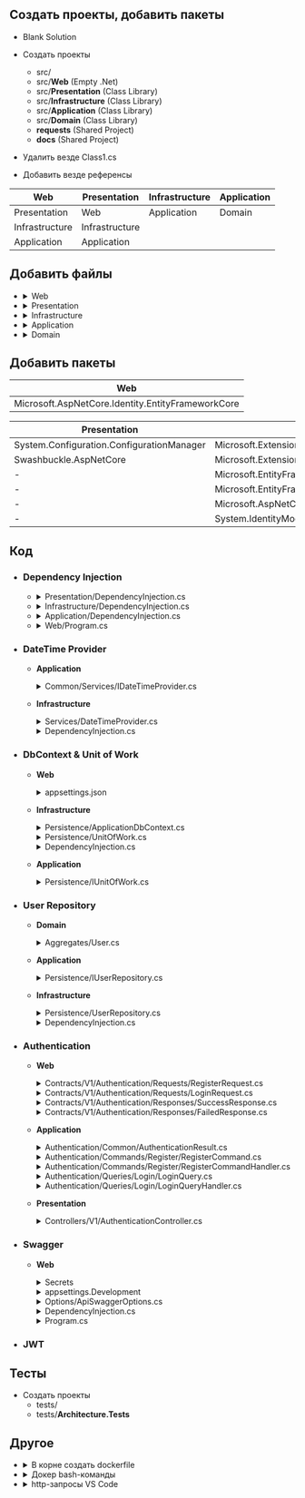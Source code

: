 
## Создать проекты, добавить пакеты
- Blank Solution

- Создать проекты
  - src/
  - src/**Web** (Empty .Net)
  - src/**Presentation** (Class Library)
  - src/**Infrastructure** (Class Library)
  - src/**Application** (Class Library)
  - src/**Domain** (Class Library)
  - **requests** (Shared Project)
  - **docs** (Shared Project)

- Удалить везде Class1.cs 


- Добавить везде референсы


| Web | Presentation | Infrastructure | Application |
|-----|-----------|----------------|-------------|
| Presentation | Web | Application | Domain|
| Infrastructure | Infrastructure |||
| Application | Application |||

## Добавить файлы
- <details><summary>Web</summary>
  
  - Contracts
    - V1    
      - Authentication
        - Requests
          - RegisterRequest.cs
          - LoginRequest.cs
        - Responses
          - SuccessResponse.cs
          - FailedResponse.cs
      - Posts
        - Requests
          - CreatePostRequest.cs
          - UpdatePostRequest.cs
        - Responses
          - PostResponse.cs 
      - ApiRoutes.cs
  - Options
    - ApiSwaggerOptions.cs 
  </details>

- <details>
  <summary>Presentation</summary>  
  
  - Controllers
    - V1
      - AuthenticationController.cs 
      - PostsController.cs
      - TagsController.cs
      - ErrorController.cs
  - DependencyInjection.cs
  </details>
   
- <details><summary>Infrastructure</summary>
  
  - Authentication
    - JwtSettings.cs
    - JwtTokenGenerator.cs 
  - Persistence
    - UserRepository.cs
  - Services
    - DateTimeProvider.cs
   - DependencyInjection.cs
  </details>
  
- <details><summary>Application</summary> 
  
  - Authentication
    - Commands
      - Register
        - RegisterCommand.cs 
        - RegisterCommandHandler.cs 
    - Common
      - AuthenticationResult.cs 
    - Queries
      - Login
        - LoginQuery.cs
        - LoginQueryHandler.cs 
  - Common
    - Interfaces
      - Authentication
        - IJwtTokenGenerator.cs
    - Services
      - IDateTimeProvider.cs 
  - Persistence
    - IUserRepository.cs
  - DependencyInjection.cs
  </details>
  
- <details><summary>Domain</summary>
  
  - Aggregates
    - User.cs 
  </details>

## Добавить пакеты

| Web |
|-----|
| Microsoft.AspNetCore.Identity.EntityFrameworkCore |

| Presentation | Infrastructure | Application |
|-----------|----------------|-------------|
| System.Configuration.ConfigurationManager | Microsoft.Extensions.Configuration | Microsoft.Extensions.DependencyInjection |
|Swashbuckle.AspNetCore | Microsoft.Extensions.Options.ConfigurationExtension |MediatR|
| - | Microsoft.EntityFrameworkCore.SqlServer | MediatR.Extensions.Microsoft.DependencyInjection |
| - | Microsoft.EntityFrameworkCore.Tools | - |
| - | Microsoft.AspNetCore.Identity.EntityFrameworkCore | - |
| - | System.IdentityModel.Tokens.Jwt | - |

## Код

- ### Dependency Injection
  - <details>
      <summary>Presentation/DependencyInjection.cs</summary>
      
      ```csharp
      public static IServiceCollection AddPresentation(this IServiceCollection services)
        {
            return services;
        }
      ```
    </details>
  - <details>
      <summary>Infrastructure/DependencyInjection.cs</summary>
      
      ```csharp
      public static IServiceCollection AddInfrastructure(this IServiceCollection services, ConfigurationManager config)
        {
            services.Configure<JwtSettings>(config.GetSection(JwtSettings.SectionName));
            services.AddSingleton<IJwtTokenGenerator, JwtTokenGenerator>();

            services.AddScoped<IUserRepository, UserRepository>();
            return services;
        }
      ```
    </details>
  - <details>
      <summary>Application/DependencyInjection.cs</summary>
      
      ```csharp
      public static IServiceCollection AddApplication(this IServiceCollection services)
        {
            services.AddMediatR(typeof(DependencyInjection).Assembly);
            return services;
        }
      ```
    </details>
  - <details>
      <summary>Web/Program.cs</summary>

      ```csharp
      var builder = WebApplication.CreateBuilder(args);
      {
          builder.Services.AddApplication();
          builder.Services.AddInfrastructure(builder.Configuration);
          builder.Services.AddPresentation();
          builder.Services.AddControllers();
      }

      var app = builder.Build();
      {
          app.UseHttpsRedirection();
          app.MapControllers();
          app.Run();
      }
      ```
    </details>
  
- ### DateTime Provider
  - **Application**
    <details>
      <summary>Common/Services/IDateTimeProvider.cs</summary>
      
      ```csharp
      public interface IDateTimeProvider
      {
          DateTime UtcNow { get; }
      }
      ```
    </details>
  - **Infrastructure**
    <details>
      <summary>Services/DateTimeProvider.cs</summary>
      
      ```csharp
      public class DateTimeProvider : IDateTimeProvider
      {
          public DateTime UtcNow => DateTime.UtcNow;
      }
      ```
    </details>
    <details>
      <summary>DependencyInjection.cs</summary>
      Добавить
      
      ```csharp
      services.AddSingleton<IDateTimeProvider, DateTimeProvider>();
      ```
    </details>

- ### DbContext & Unit of Work
  - **Web**
    <details>
    <summary>appsettings.json</summary>
      
    ```json
        "ConnectionStrings": {
        "DefaultConnection": "Data Source=(localdb)\\MSSQLLocalDB;Initial Catalog=Portfolio2022;Integrated Security=True;
        Connect Timeout=30;Encrypt=False;TrustServerCertificate=False;ApplicationIntent=ReadWrite;MultiSubnetFailover=False"
        }
    ```
    </details>
  - **Infrastructure**
    <details>
    <summary>Persistence/ApplicationDbContext.cs</summary>
      
      ```csharp
        public class ApplicationDbContext : IdentityDbContext
        {
            public ApplicationDbContext(DbContextOptions<ApplicationDbContext> options) : base(options)
            {

            }

            public DbSet<User> Users { get; set; }

            public DbSet<Post> Posts { get; set; }
        }
      ```
    </details>  
      
    <details>
    <summary>Persistence/UnitOfWork.cs</summary>
      
      ```csharp
      public sealed class UnitOfWork : IUnitOfWork
      {
          private readonly ApplicationDbContext _ctx;

          public UnitOfWork(ApplicationDbContext ctx)
          {
              _ctx = ctx;
          }

          public Task SaveChangesAsync(CancellationToken cancellationToken = default)
          {
              return _ctx.SaveChangesAsync(cancellationToken);
          }
      }
      ```
    </details>

    <details>
    <summary>DependencyInjection.cs</summary>
      
      ```csharp
        public static IServiceCollection AddInfrastructure(this IServiceCollection services, IConfiguration configuration)
        {
            services.AddDbContext<ApplicationDbContext>(options => options.UseSqlServer(configuration["DefaultConnection"]));
        }
      ```
      
    </details>
      
  - **Application**
    <details>
    <summary>Persistence/IUnitOfWork.cs</summary>
      
      ```csharp
     
      ```
    </details>          

- ### User Repository  
  - **Domain**
    <details>
    <summary>Aggregates/User.cs</summary>
      
      ```csharp
        public class User
        {
            public Guid Id { get; set; } = Guid.NewGuid();
            public string FirstName { get; set; } = null!;
            public string LastName { get; set; } = null!;
            public string Email { get; set; } = null!;
            public string Password { get; set; } = null!;
        }
      ```
    </details>  
      
  - **Application**
    <details>
    <summary>Persistence/IUserRepository.cs</summary>
      
      ```csharp
        public interface IUserRepository
        {
            User? GetUserByEmail(string email);
            void Add(User user);
        }
      ```
    </details>
  - **Infrastructure**
    <details>
    <summary>Persistence/UserRepository.cs</summary>
      
      ```csharp
        public class UserRepository : IUserRepository
        {
            private static readonly List<User> _users = new();

            public User? GetUserByEmail(string email)
            {
                return _users.SingleOrDefault(u => u.Email == email);
            }

            public void Add(User user)
            {
                _users.Add(user);
            }
        }
      ```
    </details>
    <details>
    <summary>DependencyInjection.cs</summary>
      
      ```csharp
        public static class DependencyInjection
        {
            public static IServiceCollection AddInfrastructure(this IServiceCollection services)
            {
                services.AddScoped<IUserRepository, UserRepository>();
                return services;
            }
        }
      ```
    </details> 
      
      
- ### Authentication
  - **Web**
    <details>
      <summary>Contracts/V1/Authentication/Requests/RegisterRequest.cs</summary>

      ```csharp
      public record RegisterRequest(
          string FirstName,
          string LastName,
          string Email,
          string Password);
      ```
    </details>
    <details>
      <summary>Contracts/V1/Authentication/Requests/LoginRequest.cs</summary>

      ```csharp
      public record LoginRequest(
          string Email,
          string Password);
      ```
    </details>
    <details>
      <summary>Contracts/V1/Authentication/Responses/SuccessResponse.cs</summary>

      ```csharp
      public record SuccessResponse(
          Guid Id,
          string FirstName,
          string LastName,
          string Email,
          string Token);
      ```
    </details>
    <details>
      <summary>Contracts/V1/Authentication/Responses/FailedResponse.cs</summary>

      ```csharp
      public class FailedResponse
      {

      }
      ```
    </details>

  - **Application**
    <details>
    <summary>Authentication/Common/AuthenticationResult.cs</summary>
      
      ```csharp
      public record AuthenticationResult(
          User User,
          string Token);
      ```
    </details>    
    <details>
    <summary>Authentication/Commands/Register/RegisterCommand.cs</summary>
      
      ```csharp
        public record RegisterCommand(
          string FirstName,
          string LastName,
          string Email,
          string Password) : IRequest<AuthenticationResult>;
      ```
    </details>
      

    <details>
    <summary>Authentication/Commands/Register/RegisterCommandHandler.cs</summary>
      
      ```csharp
        public class RegisterCommandHandler :
            IRequestHandler<RegisterCommand, AuthenticationResult>
        {
            private readonly IJwtTokenGenerator _jwttokengenerator;
            private readonly IUserRepository _userRepository;

            public RegisterCommandHandler(IJwtTokenGenerator jwtTokenGenerator,
                IUserRepository userRepository)
            {
                _jwttokengenerator = jwtTokenGenerator;
                _userRepository = userRepository;
            }
            public async Task<AuthenticationResult> Handle(RegisterCommand command, CancellationToken cancellationToken)
            {
                if (_userRepository.GetUserByEmail(command.Email) is not null)
                {
                    throw new Exception("User with given email already exists");
                }

                var user = new User
                {
                    FirstName = command.FirstName,
                    LastName = command.LastName,
                    Email = command.Email,
                    Password = command.Password
                };
                _userRepository.Add(user);

                Guid userId = Guid.NewGuid();
                var token = _jwttokengenerator.GenerateToken(user);

                return new AuthenticationResult(
                    user,
                    token);
            }
        }
    ```
    </details>
    <details>
    <summary>Authentication/Queries/Login/LoginQuery.cs</summary>
      
      ```csharp
        public record LoginQuery(string Email, string Password)
                : IRequest<AuthenticationResult>;
      ```
    </details>
    <details>
    <summary>Authentication/Queries/Login/LoginQueryHandler.cs</summary>
      
      ```csharp
        public class LoginQueryHandler :
            IRequestHandler<LoginQuery, AuthenticationResult>
        {
            private readonly IJwtTokenGenerator _jwttokengenerator;
            private readonly IUserRepository _userRepository;

            public LoginQueryHandler(IJwtTokenGenerator jwtTokenGenerator,
                IUserRepository userRepository)
            {
                _jwttokengenerator = jwtTokenGenerator;
                _userRepository = userRepository;
            }

            public async Task<AuthenticationResult> Handle(LoginQuery query, CancellationToken cancellationToken)
            {
                if (_userRepository.GetUserByEmail(query.Email) is not User user)
                {
                    throw new Exception("User with given email does not exist");
                }

                if (user.Password != query.Password)
                {
                    throw new Exception("Invalid password");
                }

                var token = _jwttokengenerator.GenerateToken(user);

                return new AuthenticationResult(
                    user,
                    token);
            }
        }
      ```
    </details>      
      
  - **Presentation**
      
    <details>
      <summary>Controllers/V1/AuthenticationController.cs</summary>
      
      ```csharp
      [ApiController]
      [Route("auth")]
      public class AuthenticationController : ControllerBase
      {
          private readonly ISender _mediator;

          public AuthenticationController(
              IMediator mediator)
          {
              _mediator = mediator;
          }

          [HttpPost("register")]
          public async Task<IActionResult> Register(RegisterRequest request)
          {
              var command = new RegisterCommand(request.FirstName, request.LastName, request.Email, request.Password);
              var authResult = await _mediator.Send(command);

              var authResponse = new SuccessResponse(
                  authResult.User.Id,
                  authResult.User.FirstName,
                  authResult.User.LastName,
                  authResult.User.Email,
                  authResult.Token);
              return Ok(request);
          }

          [HttpPost("login")]
          public async Task<IActionResult> Login(LoginRequest request)
          {
              var query = new LoginQuery(request.Email, request.Password);
              var authResult = await _mediator.Send(query);
              var authResponse = new SuccessResponse(
                  authResult.User.Id,
                  authResult.User.FirstName,
                  authResult.User.LastName,
                  authResult.User.Email,
                  authResult.Token);
              return Ok(request);
          }
      }
      ```
    </details>

- ### Swagger
  - **Web**
    <details>
    <summary>Secrets</summary>
    
    ```json
    {
      "JwtSettings": {
        "Secret": "super-secret-secret"
      }
    }
    ```
    </details>
    <details>
      <summary>appsettings.Development</summary>
      
      ```json
        "ApiSwaggerOptions": {
          "JsonRoute": "swagger/{documentName}/swagger.json",
          "Description": "Our API",
          "UIEndpoint":  "v1/swagger.json"
        }
      ```
    </details>
    <details>
      <summary>Options/ApiSwaggerOptions.cs</summary>
      
      ```csharp
      public record ApiSwaggerOptions(
          string JsonRoute = null!,
          string UiEndpoint = null!,
          string Description = null!);
      ```
    </details>
    <details>
      <summary>DependencyInjection.cs</summary>
      
      ```csharp
      services.AddSwaggerGen(x =>
      {
          x.SwaggerDoc("v1", new Microsoft.OpenApi.Models.OpenApiInfo
          {
              Title = "Api",
              Version = "v1"
          });
      });
      ```
    </details>
    <details>
    <summary>Program.cs</summary>
    
    Добавить
    
    ```csharp
    var swaggerOptions = new ApiSwaggerOptions();

    builder.Configuration.GetSection(nameof(ApiSwaggerOptions))
        .Bind(swaggerOptions);

    app.UseSwagger(option =>
    {
        option.RouteTemplate = swaggerOptions.JsonRoute;
    });

    app.UseSwaggerUI(option =>
    {
        option.SwaggerEndpoint(swaggerOptions.UiEndpoint, swaggerOptions.Description);
    });
    ```
    </details>
  
- ### JWT
  
## Тесты
  
- Создать проекты
  - tests/
  - tests/**Architecture.Tests**

## Другое
  
- <details>
      <summary>В корне создать dockerfile</summary>
      
      ```dockerfile
      FROM httpd:alpine
      COPY ./html/ /usr/local/apache2/htdocs/
      ```
  </details>
      
- <details>
    <summary>Докер bash-команды</summary>

    `docker images`

    `docker build -t hello-docker:1.0.0 .`
  </details>
  
- <details>
  <summary>http-запросы VS Code</summary>  
  
  **requests**/Authentication/Register.http
  
  ```http
  @host=https://localhost:7056

  POST {{host}}/auth/register
  Content-type: application/json

  {
      "firstName": "Anton",
      "lastName": "K",
      "email": "ak@example.com",
      "password": "P@ssword123!"
  }  
  ```
  
  **requests**/Authentication/Login.http
  
  ```http
  @host=https://localhost:7056

  POST {{host}}/auth/login
  Content-type: application/json

  {
      "email": "ak@example.com",
      "password": "P@ssword123!"
  }
  ```
  </details>
